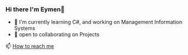 ### Hi there I'm Eymen👋
- 🔭 I'm currently learning C#, and working on Management Information Systems
- 👯 open to collaborating on Projects



📫 [How to reach me](https://www.linkedin.com/in/eymen-efe-altun-a1681821b/)
<!--
**XleRach/Xlerach** is a ✨ _special_ ✨ repository because its `README.md` (this file) appears on your GitHub profile.

Here are some ideas to get you started:

- 🔭 I’m currently working on ...
- 🌱 I’m currently learning ...
- 👯 I’m looking to collaborate on ...
- 🤔 I’m looking for help with ...
- 💬 Ask me about ...
- 📫 How to reach me: ...
- 😄 Pronouns: ...
- ⚡ Fun fact: ...
-->
